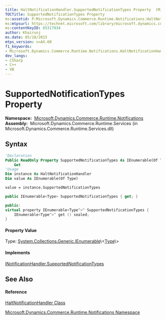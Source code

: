 ```yaml
---
title: HaltNotificationHandler.SupportedNotificationTypes Property  (Microsoft.Dynamics.Commerce.Runtime.Notifications)
TOCTitle: SupportedNotificationTypes Property
ms:assetid: P:Microsoft.Dynamics.Commerce.Runtime.Notifications.HaltNotificationHandler.SupportedNotificationTypes
ms:mtpsurl: https://technet.microsoft.com/library/microsoft.dynamics.commerce.runtime.notifications.haltnotificationhandler.supportednotificationtypes(v=AX.60)
ms:contentKeyID: 65317934
author: Khairunj
ms.date: 05/18/2015
mtps_version: v=AX.60
f1_keywords:
- Microsoft.Dynamics.Commerce.Runtime.Notifications.HaltNotificationHandler.SupportedNotificationTypes
dev_langs:
- CSharp
- C++
- VB
---
```


# SupportedNotificationTypes Property

**Namespace:**  [Microsoft.Dynamics.Commerce.Runtime.Notifications](microsoft-dynamics-commerce-runtime-notifications-namespace.md)  
**Assembly:**  Microsoft.Dynamics.Commerce.Runtime.Services (in Microsoft.Dynamics.Commerce.Runtime.Services.dll)

## Syntax

``` vb
'Declaration
Public ReadOnly Property SupportedNotificationTypes As IEnumerable(Of Type)
    Get
'Usage
Dim instance As HaltNotificationHandler
Dim value As IEnumerable(Of Type)

value = instance.SupportedNotificationTypes
```

``` csharp
public IEnumerable<Type> SupportedNotificationTypes { get; }
```

``` c++
public:
virtual property IEnumerable<Type^>^ SupportedNotificationTypes {
    IEnumerable<Type^>^ get () sealed;
}
```

#### Property Value

Type: [System.Collections.Generic.IEnumerable](https://technet.microsoft.com/library/9eekhta0\(v=ax.60\))\<[Type](https://technet.microsoft.com/library/42892f65\(v=ax.60\))\>  

#### Implements

[INotificationHandler.SupportedNotificationTypes](inotificationhandler-supportednotificationtypes-property-microsoft-dynamics-commerce-runtime-notifications.md)  

## See Also

#### Reference

[HaltNotificationHandler Class](haltnotificationhandler-class-microsoft-dynamics-commerce-runtime-notifications.md)

[Microsoft.Dynamics.Commerce.Runtime.Notifications Namespace](microsoft-dynamics-commerce-runtime-notifications-namespace.md)


